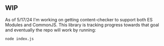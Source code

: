 ## WIP

As of 5/17/24 I'm working on getting content-checker to support both ES Modules and CommonJS. This library is tracking progress
towards that goal and eventually the repo will work by running: 

```
node index.js
```